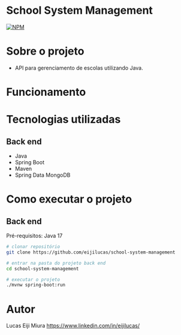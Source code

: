 # School System Management
[![NPM](https://img.shields.io/npm/l/react)]() 

# Sobre o projeto
- API para gerenciamento de escolas utilizando Java.

# Funcionamento


# Tecnologias utilizadas

## Back end
- Java
- Spring Boot
- Maven
- Spring Data MongoDB

# Como executar o projeto

## Back end
Pré-requisitos: Java 17

```bash
# clonar repositório
git clone https://github.com/eijilucas/school-system-management

# entrar na pasta do projeto back end
cd school-system-management

# executar o projeto
./mvnw spring-boot:run
```

# Autor

Lucas Eiji Miura
https://www.linkedin.com/in/eijilucas/
